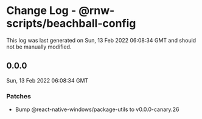 # Change Log - @rnw-scripts/beachball-config

This log was last generated on Sun, 13 Feb 2022 06:08:34 GMT and should not be manually modified.

<!-- Start content -->

## 0.0.0

Sun, 13 Feb 2022 06:08:34 GMT

### Patches

- Bump @react-native-windows/package-utils to v0.0.0-canary.26
